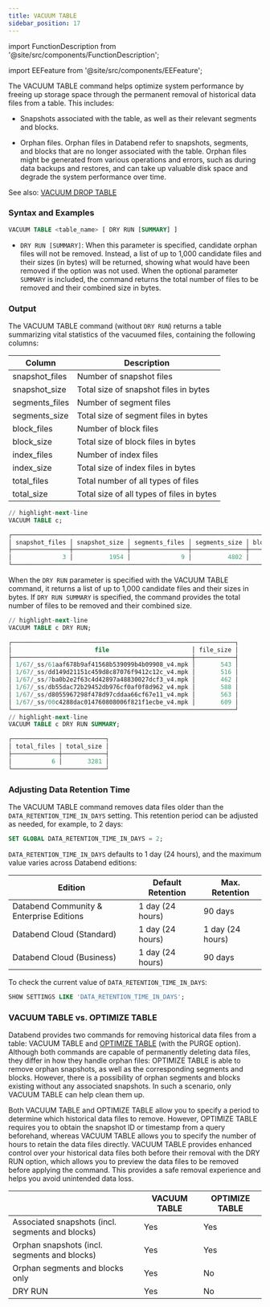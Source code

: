 ```yaml
---
title: VACUUM TABLE
sidebar_position: 17
---
```

import FunctionDescription from '@site/src/components/FunctionDescription';

<FunctionDescription description="Introduced or updated: v1.2.368"/>

import EEFeature from '@site/src/components/EEFeature';

<EEFeature featureName='VACUUM TABLE'/>

The VACUUM TABLE command helps optimize system performance by freeing up storage space through the permanent removal of historical data files from a table. This includes:

- Snapshots associated with the table, as well as their relevant segments and blocks.

- Orphan files. Orphan files in Databend refer to snapshots, segments, and blocks that are no longer associated with the table. Orphan files might be generated from various operations and errors, such as during data backups and restores, and can take up valuable disk space and degrade the system performance over time.

See also: [VACUUM DROP TABLE](91-vacuum-drop-table.md)

### Syntax and Examples

```sql
VACUUM TABLE <table_name> [ DRY RUN [SUMMARY] ]
```

- `DRY RUN [SUMMARY]`: When this parameter is specified, candidate orphan files will not be removed. Instead, a list of up to 1,000 candidate files and their sizes (in bytes) will be returned, showing what would have been removed if the option was not used. When the optional parameter `SUMMARY` is included, the command returns the total number of files to be removed and their combined size in bytes.

### Output

The VACUUM TABLE command (without `DRY RUN`) returns a table summarizing vital statistics of the vacuumed files, containing the following columns:

| Column         | Description                               |
|----------------|-------------------------------------------|
| snapshot_files | Number of snapshot files                  |
| snapshot_size  | Total size of snapshot files in bytes     |
| segments_files | Number of segment files                   |
| segments_size  | Total size of segment files in bytes      |
| block_files    | Number of block files                     |
| block_size     | Total size of block files in bytes        |
| index_files    | Number of index files                     |
| index_size     | Total size of index files in bytes        |
| total_files    | Total number of all types of files        |
| total_size     | Total size of all types of files in bytes |

```sql title='Example:'
// highlight-next-line
VACUUM TABLE c;

┌──────────────────────────────────────────────────────────────────────────────────────────────────────────────────────────────────────────────────┐
│ snapshot_files │ snapshot_size │ segments_files │ segments_size │ block_files │ block_size │ index_files │ index_size │ total_files │ total_size │
├────────────────┼───────────────┼────────────────┼───────────────┼─────────────┼────────────┼─────────────┼────────────┼─────────────┼────────────┤
│              3 │          1954 │              9 │          4802 │           9 │       1890 │           9 │       3060 │          30 │      11706 │
└──────────────────────────────────────────────────────────────────────────────────────────────────────────────────────────────────────────────────┘
```

When the `DRY RUN` parameter is specified with the VACUUM TABLE command, it returns a list of up to 1,000 candidate files and their sizes in bytes. If `DRY RUN SUMMARY` is specified, the command provides the total number of files to be removed and their combined size.

```sql title='Example:'
// highlight-next-line
VACUUM TABLE c DRY RUN;

┌──────────────────────────────────────────────────────────────┐
│                       file                       │ file_size │
├──────────────────────────────────────────────────┼───────────┤
│ 1/67/_ss/61aaf678b9af41568b539099b4b09908_v4.mpk │       543 │
│ 1/67/_ss/dd149d21151c459d8c87076f9412c12c_v4.mpk │       516 │
│ 1/67/_ss/7ba0b2e2f63c4d42897a48830027dcf3_v4.mpk │       462 │
│ 1/67/_ss/db55dac72b29452db976cf0af0f8d962_v4.mpk │       588 │
│ 1/67/_ss/d8055967298f478d97cddaa66cf67e11_v4.mpk │       563 │
│ 1/67/_ss/00c4288dac014760808006f821f1ecbe_v4.mpk │       609 │
└──────────────────────────────────────────────────────────────┘
// highlight-next-line
VACUUM TABLE c DRY RUN SUMMARY;

┌──────────────────────────┐
│ total_files │ total_size │
├─────────────┼────────────┤
│           6 │       3281 │
└──────────────────────────┘
```

### Adjusting Data Retention Time

The VACUUM TABLE command removes data files older than the `DATA_RETENTION_TIME_IN_DAYS` setting. This retention period can be adjusted as needed, for example, to 2 days:

```sql
SET GLOBAL DATA_RETENTION_TIME_IN_DAYS = 2;
```

`DATA_RETENTION_TIME_IN_DAYS` defaults to 1 day (24 hours), and the maximum value varies across Databend editions:

| Edition                                  | Default Retention | Max. Retention   |
|------------------------------------------|-------------------|------------------|
| Databend Community & Enterprise Editions | 1 day (24 hours)  | 90 days          |
| Databend Cloud (Standard)                | 1 day (24 hours)  | 1 day (24 hours) |
| Databend Cloud (Business)                | 1 day (24 hours)  | 90 days          |

To check the current value of `DATA_RETENTION_TIME_IN_DAYS`:

```sql
SHOW SETTINGS LIKE 'DATA_RETENTION_TIME_IN_DAYS';
```

### VACUUM TABLE vs. OPTIMIZE TABLE

Databend provides two commands for removing historical data files from a table: VACUUM TABLE and [OPTIMIZE TABLE](60-optimize-table.md) (with the PURGE option). Although both commands are capable of permanently deleting data files, they differ in how they handle orphan files: OPTIMIZE TABLE is able to remove orphan snapshots, as well as the corresponding segments and blocks. However, there is a possibility of orphan segments and blocks existing without any associated snapshots. In such a scenario, only VACUUM TABLE can help clean them up.

Both VACUUM TABLE and OPTIMIZE TABLE allow you to specify a period to determine which historical data files to remove. However, OPTIMIZE TABLE requires you to obtain the snapshot ID or timestamp from a query beforehand, whereas VACUUM TABLE allows you to specify the number of hours to retain the data files directly. VACUUM TABLE provides enhanced control over your historical data files both before their removal with the DRY RUN option, which allows you to preview the data files to be removed before applying the command. This provides a safe removal experience and helps you avoid unintended data loss. 


| 	                                                  | VACUUM TABLE 	 | OPTIMIZE TABLE 	 |
|----------------------------------------------------|----------------|------------------|
| Associated snapshots (incl. segments and blocks) 	 | Yes          	 | Yes            	 |
| Orphan snapshots (incl. segments and blocks)     	 | Yes          	 | Yes            	 |
| Orphan segments and blocks only                  	 | Yes          	 | No             	 |
| DRY RUN                                         	  | Yes          	 | No             	 |

